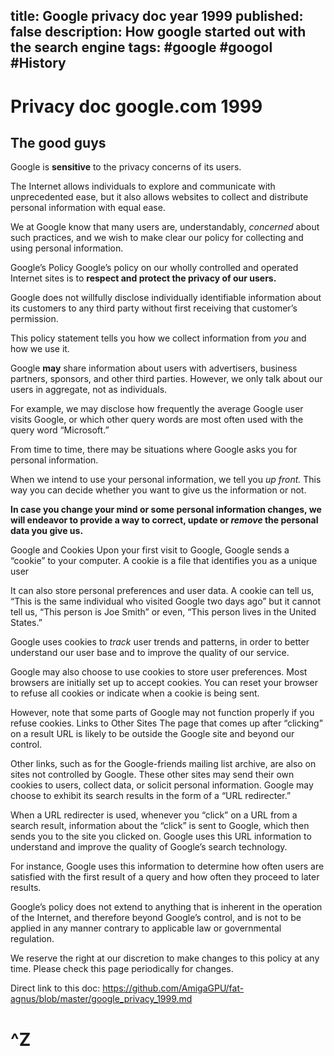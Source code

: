 title: Google privacy doc year 1999 
published: false
description: How google started out with the search engine
tags: #google #googol #History
--

Privacy doc google.com 1999
==

## The good guys

Google is **sensitive** to the privacy concerns of its users.

The Internet allows individuals to explore and communicate with unprecedented ease, but it also allows websites to collect and distribute personal information with equal ease.

We at Google know that many users are, understandably, _concerned_ about such practices, and we wish to make clear our policy for collecting and using personal information.

Google’s Policy Google’s policy on our wholly controlled and operated Internet sites is to **respect and protect the privacy of our users.** 

Google does not willfully disclose individually identifiable information about its customers to any third party without first receiving that customer’s permission. 

This policy statement tells you how we collect information from _you_ and how we use it.

Google **may** share information about users with advertisers, business partners, sponsors, and other third parties. However, we only talk about our users in aggregate, not as 
individuals.

For example, we may disclose how frequently the average Google user visits Google, or which other query words are most often used with the query word “Microsoft.”

From time to time, there may be situations where Google asks you for personal information.

When we intend to use your personal information, we tell you _up front._ This way you can decide whether you want to give us 
the information or not.

**In case you change your mind or some personal information changes, we will endeavor to provide a way to correct, update or _remove_ the personal data you give us.**

Google and Cookies Upon your first visit to Google, Google sends a “cookie” to your computer. A cookie is a file that identifies 
you as a unique user

It can also store personal preferences and user data. A cookie can tell us, “This is the same individual who visited Google two days ago” but it cannot tell us, “This person is Joe Smith” or even, “This person lives in the 
United States.”

Google uses cookies to _track_ user trends and patterns, in order to better understand our user base and to improve the quality of our service.

Google may also choose to use cookies to store user preferences. Most browsers are initially set up to accept cookies. You can reset your browser to refuse all cookies or indicate when a cookie is being sent.

However, note that some parts of Google may not function properly if you refuse cookies. Links to Other Sites The page that comes up after “clicking” on a result URL is likely to be outside the Google site and beyond our control.

Other links, such as for the Google-friends mailing list archive, are also on sites not controlled by Google. These other sites may send their own cookies to users, collect data, or solicit personal information. Google may choose to exhibit its search results in the form of a “URL redirecter.”

When a URL redirecter is used, whenever you “click” on a URL from a search result, information about the “click” is sent to Google, which then sends you to the site you clicked on. Google uses this URL information to understand and improve the quality of Google’s search technology.

For instance, Google uses this information to determine how often users are satisfied with the first result of a query and how often they proceed to later results.

Google’s policy does not extend to anything that is inherent in the operation of the Internet, and therefore beyond Google’s control, and is not to be applied in any manner contrary to applicable law or governmental regulation.

We reserve the right at our discretion to make changes to this policy at any time. Please check this page periodically for changes.

Direct link to this doc: <https://github.com/AmigaGPU/fat-agnus/blob/master/google_privacy_1999.md>

^Z
==

